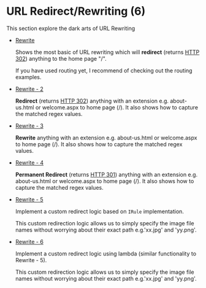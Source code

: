 # URL Redirect/Rewriting (6)
  
  This section explore the dark arts of URL Rewriting

  * [Rewrite](/projects/rewrite/rewrite-1)
    
    Shows the most basic of URL rewriting which will **redirect** (returns [HTTP 302](https://en.wikipedia.org/wiki/HTTP_302)) anything to the home page "/". 
    
    If you have used routing yet, I recommend of checking out the routing examples.

  * [Rewrite - 2](/projects/rewrite/rewrite-2)
    
    **Redirect** (returns [HTTP 302](https://en.wikipedia.org/wiki/HTTP_302)) anything with an extension e.g. about-us.html or welcome.aspx to home page (/). It also shows how to capture the matched regex values.

  * [Rewrite - 3](/projects/rewrite/rewrite-3)

    **Rewrite** anything with an extension e.g. about-us.html or welcome.aspx to home page (/). It also shows how to capture the matched regex values.
    
  * [Rewrite - 4](/projects/rewrite/rewrite-4)
    
    **Permanent Redirect** (returns [HTTP 301](https://en.wikipedia.org/wiki/HTTP_301)) anything with an extension e.g. about-us.html or welcome.aspx to home page (/). It also shows how to capture the matched regex values.

  * [Rewrite - 5](/projects/rewrite/rewrite-5)
  
    Implement a custom redirect logic based on `IRule` implementation. 

    This custom redirection logic allows us to simply specify the image file names without worrying about their exact path e.g.'xx.jpg' and 'yy.png'.

  * [Rewrite - 6](/projects/rewrite/rewrite-6)
  
    Implement a custom redirect logic using lambda (similar functionality to Rewrite - 5). 

    This custom redirection logic allows us to simply specify the image file names without worrying about their exact path e.g.'xx.jpg' and 'yy.png'.
